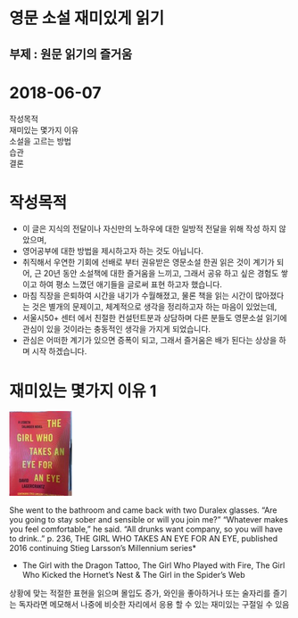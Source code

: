 # 영문 소설 재미있게 읽기
## 부제 : 원문 읽기의 즐거움
# 2018-06-07   
    
작성목적  
재미있는 몇가지 이유  
소설을 고르는 방법  
습관    
결론   

# 작성목적

- 이 글은 지식의 전달이나 자신만의 노하우에 대한 일방적 전달을 위해 작성 하지 않았으며,   
- 영어공부에 대한 방법을 제시하고자 하는 것도 아닙니다.   
- 취직해서 우연한 기회에 선배로 부터 권유받은 영문소설 한권 읽은 것이 계기가 되어, 근 20년 동안 소설책에 대한 즐거움을 느끼고, 그래서 공유 하고 싶은 경험도 쌓이고 하여 평소 느꼈던 애기들을 글로써 표현 하고자 했습니다.   
- 마침 직장을 은퇴하여 시간을 내기가 수월해졌고, 물론 책을 읽는 시간이 많아졌다는 것은 별개의 문제이고, 체계적으로 생각을 정리하고자 하는 마음이 있었는데,     
- 서울시50+ 센터 에서 친절한 컨설턴트분과 상담하며 다른 분들도 영문소설 읽기에 관심이 있을 것이라는 충동적인 생각을 가지게 되었습니다.   
- 관심은 어떠한 계기가 있으면 증폭이 되고, 그래서 즐거움은 배가 된다는 상상을 하며 시작 하겠습니다.  

# 재미있는 몇가지 이유 1
![My helpful screenshot](/assets/theGirl.jpg)


She went to the bathroom and came back with two Duralex glasses.
  “Are you going to stay sober and sensible or will you join me?”
  “Whatever makes you feel comfortable,” he said.
  “All drunks want company, so you will have to drink..” 
			p. 236, THE GIRL WHO TAKES AN EYE FOR AN EYE, published 2016
			continuing Stieg Larsson’s Millennium series*
* The Girl with the Dragon Tattoo, The Girl Who Played with Fire, The Girl Who Kicked the Hornet’s Nest &  The Girl in the Spider’s Web

상황에 맞는 적절한 표현을 읽으며 몰입도 증가,
와인을 좋아하거나 또는 술자리를 즐기는 독자라면 메모해서 나중에 비슷한 자리에서 응용 할 수 있는 재미있는 구절일 수 있음 
